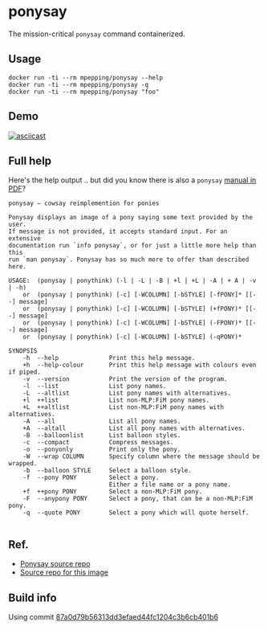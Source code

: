 # ponysay

The mission-critical `ponysay` command containerized.


Usage
-----

```
docker run -ti --rm mpepping/ponysay --help
docker run -ti --rm mpepping/ponysay -q
docker run -ti --rm mpepping/ponysay "foo"

```

Demo
----

[![asciicast](https://asciinema.org/a/a5uhtpmy5wbkiilqkivi7luir.png)](https://asciinema.org/a/a5uhtpmy5wbkiilqkivi7luir)


Full help
---------

Here's the help output .. but did you know there is also a `ponysay` [manual in PDF](https://github.com/erkin/ponysay/blob/master/ponysay.pdf)?


```
ponysay — cowsay reimplemention for ponies

Ponysay displays an image of a pony saying some text provided by the user.
If message is not provided, it accepts standard input. For an extensive
documentation run `info ponysay`, or for just a little more help than this
run `man ponysay`. Ponysay has so much more to offer than described here.

USAGE:	(ponysay | ponythink) (-l | -L | -B | +l | +L | -A | + A | -v | -h)
    or	(ponysay | ponythink) [-c] [-WCOLUMN] [-bSTYLE] [-fPONY]* [[--] message]
    or	(ponysay | ponythink) [-c] [-WCOLUMN] [-bSTYLE] (+fPONY)* [[--] message]
    or	(ponysay | ponythink) [-c] [-WCOLUMN] [-bSTYLE] (-FPONY)* [[--] message]
    or	(ponysay | ponythink) [-c] [-WCOLUMN] [-bSTYLE] (-qPONY)*

SYNOPSIS
    -h  --help              Print this help message.
    +h  --help-colour       Print this help message with colours even if piped.
    -v  --version           Print the version of the program.
    -l  --list              List pony names.
    -L  --altlist           List pony names with alternatives.
    +l  ++list              List non-MLP:FiM pony names.
    +L  ++altlist           List non-MLP:FiM pony names with alternatives.
    -A  --all               List all pony names.
    +A  --altall            List all pony names with alternatives.
    -B  --balloonlist       List balloon styles.
    -c  --compact           Compress messages.
    -o  --ponyonly          Print only the pony.
    -W  --wrap COLUMN       Specify column where the message should be wrapped.
    -b  --balloon STYLE     Select a balloon style.
    -f  --pony PONY         Select a pony.
                            Either a file name or a pony name.
    +f  ++pony PONY         Select a non-MLP:FiM pony.
    -F  --anypony PONY      Select a pony, that can be a non-MLP:FiM pony.
    -q  --quote PONY        Select a pony which will quote herself.


```


Ref.
----

* [Ponysay source repo](https://github.com/erkin/ponysay/)
* [Source repo for this image](http://github.com/mpepping)


Build info
----------

Using commit [87a0d79b56313dd3efaed44fc1204c3b6cb401b6](https://github.com/erkin/ponysay/commit/87a0d79b56313dd3efaed44fc1204c3b6cb401b6)
